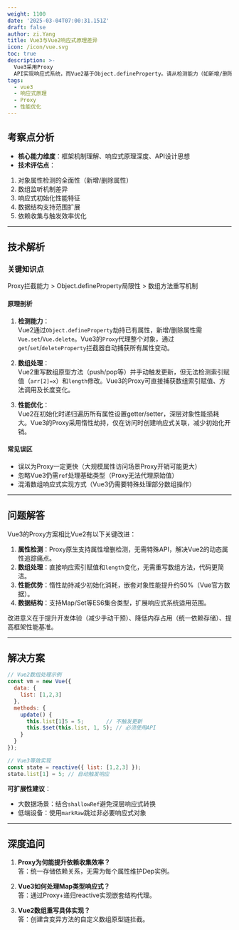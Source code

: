 ```yaml
---
weight: 1100
date: '2025-03-04T07:00:31.151Z'
draft: false
author: zi.Yang
title: Vue3与Vue2响应式原理差异
icon: /icon/vue.svg
toc: true
description: >-
  Vue3采用Proxy
  API实现响应式系统，而Vue2基于Object.defineProperty。请从检测能力（如新增/删除属性）、数组处理、性能优化等角度对比两者的实现差异及改进意义。
tags:
  - vue3
  - 响应式原理
  - Proxy
  - 性能优化
---
```




## 考察点分析  

- **核心能力维度**：框架机制理解、响应式原理深度、API设计思想  
- **技术评估点**：  

1. 对象属性检测的全面性（新增/删除属性）  
2. 数组监听机制差异  
3. 响应式初始化性能特征  
4. 数据结构支持范围扩展  
5. 依赖收集与触发效率优化  

---

## 技术解析  

### 关键知识点  

Proxy拦截能力 > Object.defineProperty局限性 > 数组方法重写机制  

#### 原理剖析  

1. **检测能力**：  
Vue2通过`Object.defineProperty`劫持已有属性，新增/删除属性需`Vue.set`/`Vue.delete`。Vue3的`Proxy`代理整个对象，通过`get`/`set`/`deleteProperty`拦截器自动捕获所有属性变动。  

2. **数组处理**：  
Vue2重写数组原型方法（push/pop等）并手动触发更新，但无法检测索引赋值（`arr[2]=x`）和`length`修改。Vue3的Proxy可直接捕获数组索引赋值、方法调用及长度变化。  

3. **性能优化**：  
Vue2在初始化时递归遍历所有属性设置getter/setter，深层对象性能损耗大。Vue3的Proxy采用惰性劫持，仅在访问时创建响应式关联，减少初始化开销。  

#### 常见误区  

- 误以为Proxy一定更快（大规模属性访问场景Proxy开销可能更大）  
- 忽略Vue3仍需`ref`处理基础类型（Proxy无法代理原始值）  
- 混淆数组响应式实现方式（Vue3仍需要特殊处理部分数组操作）  

---

## 问题解答  

Vue3的Proxy方案相比Vue2有以下关键改进：  

1. **属性检测**：Proxy原生支持属性增删检测，无需特殊API，解决Vue2的动态属性追踪痛点。  
2. **数组处理**：直接响应索引赋值和`length`变化，无需重写数组方法，代码更简洁。  
3. **性能优势**：惰性劫持减少初始化消耗，嵌套对象性能提升约50%（Vue官方数据）。  
4. **数据结构**：支持Map/Set等ES6集合类型，扩展响应式系统适用范围。  

改进意义在于提升开发体验（减少手动干预）、降低内存占用（统一依赖存储）、提高框架性能基准。  

---

## 解决方案  

```javascript  
// Vue2数组处理示例  
const vm = new Vue({  
  data: {  
    list: [1,2,3]  
  },  
  methods: {  
    update() {  
      this.list[1]5 = 5;       // 不触发更新  
      this.$set(this.list, 1, 5); // 必须使用API  
    }  
  }  
});  

// Vue3等效实现  
const state = reactive({ list: [1,2,3] });  
state.list[1] = 5; // 自动触发响应  
```  

**可扩展性建议**：  

- 大数据场景：结合`shallowRef`避免深层响应式转换  
- 低端设备：使用`markRaw`跳过非必要响应式对象  

---

## 深度追问  

1. **Proxy为何能提升依赖收集效率？**  
答：统一存储依赖关系，无需为每个属性维护Dep实例。  

2. **Vue3如何处理Map类型响应式？**  
答：通过Proxy+递归reactive实现嵌套结构代理。  

3. **Vue2数组重写具体实现？**  
答：创建含变异方法的自定义数组原型链拦截。
